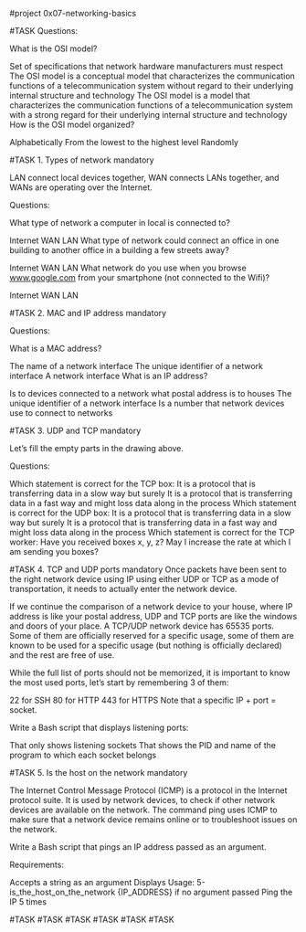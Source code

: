 #project 0x07-networking-basics

#TASK Questions:

What is the OSI model?

Set of specifications that network hardware manufacturers must respect The OSI model is a conceptual model that characterizes the communication functions of a telecommunication system without regard to their underlying internal structure and technology The OSI model is a model that characterizes the communication functions of a telecommunication system with a strong regard for their underlying internal structure and technology How is the OSI model organized?

Alphabetically From the lowest to the highest level Randomly

#TASK 1. Types of network mandatory

LAN connect local devices together, WAN connects LANs together, and WANs are operating over the Internet.

Questions:

What type of network a computer in local is connected to?

Internet WAN LAN What type of network could connect an office in one building to another office in a building a few streets away?

Internet WAN LAN What network do you use when you browse www.google.com from your smartphone (not connected to the Wifi)?

Internet WAN LAN

#TASK 2. MAC and IP address mandatory

Questions:

What is a MAC address?

The name of a network interface The unique identifier of a network interface A network interface What is an IP address?

Is to devices connected to a network what postal address is to houses The unique identifier of a network interface Is a number that network devices use to connect to networks

#TASK 3. UDP and TCP mandatory

Let’s fill the empty parts in the drawing above.

Questions:

Which statement is correct for the TCP box: It is a protocol that is transferring data in a slow way but surely It is a protocol that is transferring data in a fast way and might loss data along in the process Which statement is correct for the UDP box: It is a protocol that is transferring data in a slow way but surely It is a protocol that is transferring data in a fast way and might loss data along in the process Which statement is correct for the TCP worker: Have you received boxes x, y, z? May I increase the rate at which I am sending you boxes?

#TASK 4. TCP and UDP ports mandatory Once packets have been sent to the right network device using IP using either UDP or TCP as a mode of transportation, it needs to actually enter the network device.

If we continue the comparison of a network device to your house, where IP address is like your postal address, UDP and TCP ports are like the windows and doors of your place. A TCP/UDP network device has 65535 ports. Some of them are officially reserved for a specific usage, some of them are known to be used for a specific usage (but nothing is officially declared) and the rest are free of use.

While the full list of ports should not be memorized, it is important to know the most used ports, let’s start by remembering 3 of them:

22 for SSH 80 for HTTP 443 for HTTPS Note that a specific IP + port = socket.

Write a Bash script that displays listening ports:

That only shows listening sockets That shows the PID and name of the program to which each socket belongs

#TASK 5. Is the host on the network mandatory

The Internet Control Message Protocol (ICMP) is a protocol in the Internet protocol suite. It is used by network devices, to check if other network devices are available on the network. The command ping uses ICMP to make sure that a network device remains online or to troubleshoot issues on the network.

Write a Bash script that pings an IP address passed as an argument.

Requirements:

Accepts a string as an argument Displays Usage: 5-is_the_host_on_the_network {IP_ADDRESS} if no argument passed Ping the IP 5 times

#TASK #TASK #TASK #TASK #TASK #TASK
